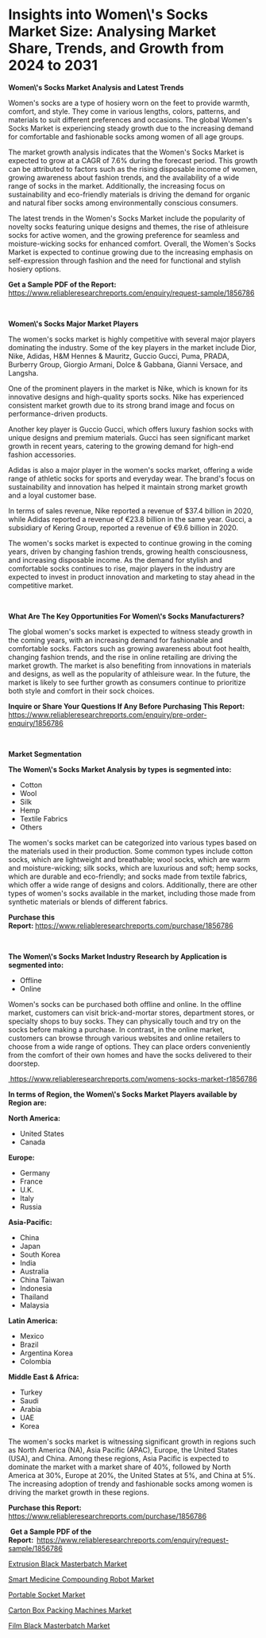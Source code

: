 <p><h1>Insights into Women\'s Socks Market Size: Analysing Market Share, Trends, and Growth from 2024 to 2031</h1></p><p><strong>Women\'s Socks Market Analysis and Latest Trends</strong></p>
<p><p>Women's socks are a type of hosiery worn on the feet to provide warmth, comfort, and style. They come in various lengths, colors, patterns, and materials to suit different preferences and occasions. The global Women's Socks Market is experiencing steady growth due to the increasing demand for comfortable and fashionable socks among women of all age groups.</p><p>The market growth analysis indicates that the Women's Socks Market is expected to grow at a CAGR of 7.6% during the forecast period. This growth can be attributed to factors such as the rising disposable income of women, growing awareness about fashion trends, and the availability of a wide range of socks in the market. Additionally, the increasing focus on sustainability and eco-friendly materials is driving the demand for organic and natural fiber socks among environmentally conscious consumers.</p><p>The latest trends in the Women's Socks Market include the popularity of novelty socks featuring unique designs and themes, the rise of athleisure socks for active women, and the growing preference for seamless and moisture-wicking socks for enhanced comfort. Overall, the Women's Socks Market is expected to continue growing due to the increasing emphasis on self-expression through fashion and the need for functional and stylish hosiery options.</p></p>
<p><strong>Get a Sample PDF of the Report:&nbsp;</strong> <a href="https://www.reliableresearchreports.com/enquiry/request-sample/1856786">https://www.reliableresearchreports.com/enquiry/request-sample/1856786</a></p>
<p>&nbsp;</p>
<p><strong>Women\'s Socks Major Market Players</strong></p>
<p><p>The women's socks market is highly competitive with several major players dominating the industry. Some of the key players in the market include Dior, Nike, Adidas, H&M Hennes & Mauritz, Guccio Gucci, Puma, PRADA, Burberry Group, Giorgio Armani, Dolce & Gabbana, Gianni Versace, and Langsha.</p><p>One of the prominent players in the market is Nike, which is known for its innovative designs and high-quality sports socks. Nike has experienced consistent market growth due to its strong brand image and focus on performance-driven products.</p><p>Another key player is Guccio Gucci, which offers luxury fashion socks with unique designs and premium materials. Gucci has seen significant market growth in recent years, catering to the growing demand for high-end fashion accessories.</p><p>Adidas is also a major player in the women's socks market, offering a wide range of athletic socks for sports and everyday wear. The brand's focus on sustainability and innovation has helped it maintain strong market growth and a loyal customer base.</p><p>In terms of sales revenue, Nike reported a revenue of $37.4 billion in 2020, while Adidas reported a revenue of €23.8 billion in the same year. Gucci, a subsidiary of Kering Group, reported a revenue of €9.6 billion in 2020.</p><p>The women's socks market is expected to continue growing in the coming years, driven by changing fashion trends, growing health consciousness, and increasing disposable income. As the demand for stylish and comfortable socks continues to rise, major players in the industry are expected to invest in product innovation and marketing to stay ahead in the competitive market.</p></p>
<p>&nbsp;</p>
<p><strong>What Are The Key Opportunities For Women\'s Socks Manufacturers?</strong></p>
<p><p>The global women's socks market is expected to witness steady growth in the coming years, with an increasing demand for fashionable and comfortable socks. Factors such as growing awareness about foot health, changing fashion trends, and the rise in online retailing are driving the market growth. The market is also benefiting from innovations in materials and designs, as well as the popularity of athleisure wear. In the future, the market is likely to see further growth as consumers continue to prioritize both style and comfort in their sock choices.</p></p>
<p><strong>Inquire or Share Your Questions If Any Before Purchasing This Report:</strong> <a href="https://www.reliableresearchreports.com/enquiry/pre-order-enquiry/1856786">https://www.reliableresearchreports.com/enquiry/pre-order-enquiry/1856786</a></p>
<p>&nbsp;</p>
<p><strong>Market Segmentation</strong></p>
<p><strong>The Women\'s Socks Market Analysis by types is segmented into:</strong></p>
<p><ul><li>Cotton</li><li>Wool</li><li>Silk</li><li>Hemp</li><li>Textile Fabrics</li><li>Others</li></ul></p>
<p><p>The women's socks market can be categorized into various types based on the materials used in their production. Some common types include cotton socks, which are lightweight and breathable; wool socks, which are warm and moisture-wicking; silk socks, which are luxurious and soft; hemp socks, which are durable and eco-friendly; and socks made from textile fabrics, which offer a wide range of designs and colors. Additionally, there are other types of women's socks available in the market, including those made from synthetic materials or blends of different fabrics.</p></p>
<p><strong>Purchase this Report:&nbsp;</strong><a href="https://www.reliableresearchreports.com/purchase/1856786">https://www.reliableresearchreports.com/purchase/1856786</a></p>
<p>&nbsp;</p>
<p><strong>The Women\'s Socks Market Industry Research by Application is segmented into:</strong></p>
<p><ul><li>Offline</li><li>Online</li></ul></p>
<p><p>Women's socks can be purchased both offline and online. In the offline market, customers can visit brick-and-mortar stores, department stores, or specialty shops to buy socks. They can physically touch and try on the socks before making a purchase. In contrast, in the online market, customers can browse through various websites and online retailers to choose from a wide range of options. They can place orders conveniently from the comfort of their own homes and have the socks delivered to their doorstep.</p></p>
<p><a href="https://www.reliableresearchreports.com/womens-socks-market-r1856786">&nbsp;https://www.reliableresearchreports.com/womens-socks-market-r1856786</a></p>
<p><strong>In terms of Region, the Women\'s Socks Market Players available by Region are:</strong></p>
<p>
    <p> <strong> North America: </strong>
        <ul>
            <li>United States</li>
            <li>Canada</li>
        </ul>
        </p> 
    <p> <strong> Europe: </strong>
        <ul>
            <li>Germany</li>
            <li>France</li>
            <li>U.K.</li>
            <li>Italy</li>
            <li>Russia</li>
        </ul>
        </p> 
    <p> <strong> Asia-Pacific: </strong>
        <ul>
            <li>China</li>
            <li>Japan</li>
            <li>South Korea</li>
            <li>India</li>
            <li>Australia</li>
            <li>China Taiwan</li>
            <li>Indonesia</li>
            <li>Thailand</li>
            <li>Malaysia</li>
        </ul>
        </p> 
    <p> <strong> Latin America: </strong>
        <ul>
            <li>Mexico</li>
            <li>Brazil</li>
            <li>Argentina Korea</li>
            <li>Colombia</li>
        </ul>
        </p> 
    <p> <strong> Middle East & Africa: </strong>
        <ul>
            <li>Turkey</li>
            <li>Saudi</li>
            <li>Arabia</li>
            <li>UAE</li>
            <li>Korea</li>
        </ul>
    </p>
    </p>
<p><p>The women's socks market is witnessing significant growth in regions such as North America (NA), Asia Pacific (APAC), Europe, the United States (USA), and China. Among these regions, Asia Pacific is expected to dominate the market with a market share of 40%, followed by North America at 30%, Europe at 20%, the United States at 5%, and China at 5%. The increasing adoption of trendy and fashionable socks among women is driving the market growth in these regions.</p></p>
<p><strong>Purchase this Report: </strong><a href="https://www.reliableresearchreports.com/purchase/1856786">https://www.reliableresearchreports.com/purchase/1856786</a></p>
<p>&nbsp;<strong>Get a Sample PDF of the Report:&nbsp;&nbsp;</strong><a href="https://www.reliableresearchreports.com/enquiry/request-sample/1856786">https://www.reliableresearchreports.com/enquiry/request-sample/1856786</a></p>
<p><strong></strong></p>
<p><p><a href="https://github.com/arionmp/Market-Research-Report-List-3/blob/main/extrusion-black-masterbatch-market.md">Extrusion Black Masterbatch Market</a></p><p><a href="https://www.linkedin.com/pulse/smart-medicine-compounding-robot-market-trends-forecast-competitive-9kazf">Smart Medicine Compounding Robot Market</a></p><p><a href="https://issuu.com/reportprime-2/docs/portable-socket-market-size-2030.pptx">Portable Socket Market</a></p><p><a href="https://www.linkedin.com/pulse/carton-box-packing-machines-market-research-report-its-history-vncre">Carton Box Packing Machines Market</a></p><p><a href="https://github.com/lataunyatinikmelvin59ilbd0dv/Market-Research-Report-List-2/blob/main/film-black-masterbatch-market.md">Film Black Masterbatch Market</a></p></p>